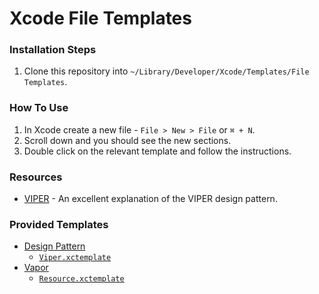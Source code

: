 # Xcode File Templates

### Installation Steps

1. Clone this repository into `~/Library/Developer/Xcode/Templates/File Templates`.

### How To Use
1. In Xcode create a new file - `File > New > File` or `⌘ + N`.
2. Scroll down and you should see the new sections.
3. Double click on the relevant template and follow the instructions.

### Resources
* [VIPER](https://medium.com/@smalam119/viper-design-pattern-for-ios-application-development-7a9703902af6) - An excellent explanation of the VIPER design pattern.

### Provided Templates
* [Design Pattern](https://github.com/christianampe/xcode-file-templates/tree/master/Design%20Pattern)
    - [`Viper.xctemplate`](https://github.com/christianampe/xcode-file-templates/tree/master/Design%20Pattern/Viper.xctemplate)
* [Vapor](https://github.com/christianampe/xcode-file-templates/tree/master/Vapor)
    - [`Resource.xctemplate`](https://github.com/christianampe/xcode-file-templates/tree/master/Vapor/Resource.xctemplate)
